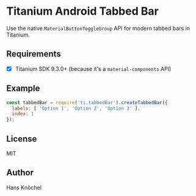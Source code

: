 # Titanium Android Tabbed Bar

Use the native `MaterialButtonToggleGroup` API for modern tabbed bars in Titanium.

## Requirements

- [x] Titanium SDK 9.3.0+ (because it's a `material-components` API)

## Example

```js
const tabbedBar = require('ti.tabbedBar').createTabbedBar({
  labels: [ 'Option 1', 'Option 2', 'Option 3' ],
  index: 1
});
```

## License

MIT

## Author

Hans Knöchel